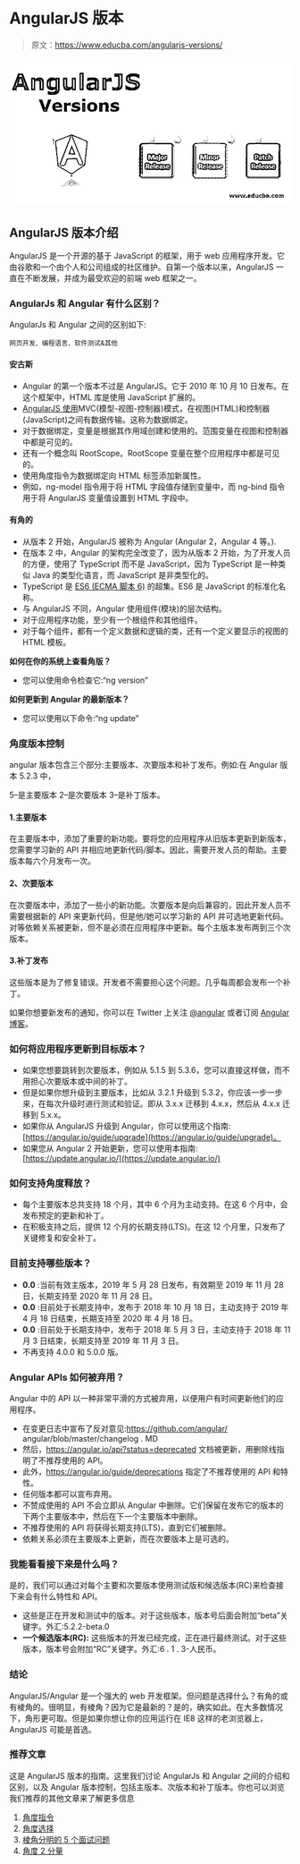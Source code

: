 # AngularJS 版本

> 原文：<https://www.educba.com/angularjs-versions/>

![AngularJS Versions](img/323610516d5c3c871b8620720fe3dfc6.png)



## AngularJS 版本介绍

AngularJS 是一个开源的基于 JavaScript 的框架，用于 web 应用程序开发。它由谷歌和一个由个人和公司组成的社区维护。自第一个版本以来，AngularJS 一直在不断发展，并成为最受欢迎的前端 web 框架之一。

### AngularJs 和 Angular 有什么区别？

AngularJs 和 Angular 之间的区别如下:

<small>网页开发、编程语言、软件测试&其他</small>

#### 安古斯

*   Angular 的第一个版本不过是 AngularJS。它于 2010 年 10 月 10 日发布。在这个框架中，HTML 库是使用 JavaScript 扩展的。
*   [AngularJS 使用](https://www.educba.com/what-is-angularjs/)MVC(模型-视图-控制器)模式，在视图(HTML)和控制器(JavaScript)之间有数据传输。这称为数据绑定。
*   对于数据绑定，变量是根据其作用域创建和使用的。范围变量在视图和控制器中都是可见的。
*   还有一个概念叫 RootScope。RootScope 变量在整个应用程序中都是可见的。
*   使用角度指令为数据绑定向 HTML 标签添加新属性。
*   例如，ng-model 指令用于将 HTML 字段值存储到变量中，而 ng-bind 指令用于将 AngularJS 变量值设置到 HTML 字段中。

#### 有角的

*   从版本 2 开始，AngularJS 被称为 Angular (Angular 2，Angular 4 等。).
*   在版本 2 中，Angular 的架构完全改变了，因为从版本 2 开始，为了开发人员的方便，使用了 TypeScript 而不是 JavaScript，因为 TypeScript 是一种类似 Java 的类型化语言，而 JavaScript 是非类型化的。
*   TypeScript 是 [ES6 (ECMA 脚本 6)](https://www.educba.com/what-is-es6/) 的超集。ES6 是 JavaScript 的标准化名称。
*   与 AngularJS 不同，Angular 使用组件(模块)的层次结构。
*   对于应用程序功能，至少有一个根组件和其他组件。
*   对于每个组件，都有一个定义数据和逻辑的类，还有一个定义要显示的视图的 HTML 模板。

**如何在你的系统上查看角版？**

*   您可以使用命令检查它:“ng version”

**如何更新到 Angular 的最新版本？**

*   您可以使用以下命令:“ng update”

### 角度版本控制

angular 版本包含三个部分:主要版本、次要版本和补丁发布。例如:在 Angular 版本 5.2.3 中，

5–是主要版本
2–是次要版本
3–是补丁版本。

#### 1.主要版本

在主要版本中，添加了重要的新功能。要将您的应用程序从旧版本更新到新版本，您需要学习新的 API 并相应地更新代码/脚本。因此，需要开发人员的帮助。主要版本每六个月发布一次。

#### 2、次要版本

在次要版本中，添加了一些小的新功能。次要版本是向后兼容的，因此开发人员不需要根据新的 API 来更新代码，但是他/她可以学习新的 API 并可选地更新代码。对等依赖关系被更新，但不是必须在应用程序中更新。每个主版本发布两到三个次版本。

#### 3.补丁发布

这些版本是为了修复错误。开发者不需要担心这个问题。几乎每周都会发布一个补丁。

如果你想要新发布的通知，你可以在 Twitter 上关注 [@angular](https://twitter.com/angular) 或者订阅 [Angular 博客](https://blog.angular.io/)。

### 如何将应用程序更新到目标版本？

*   如果您想要跳转到次要版本，例如从 5.1.5 到 5.3.6，您可以直接这样做，而不用担心次要版本或中间的补丁。
*   但是如果你想升级到主要版本，比如从 3.2.1 升级到 5.3.2，你应该一步一步来，在每次升级时进行测试和验证。即从 3.x.x 迁移到 4.x.x，然后从 4.x.x 迁移到 5.x.x。
*   如果你从 AngularJS 升级到 Angular，你可以使用这个指南:[https://angular.io/guide/upgrade](https://angular.io/guide/upgrade)。
*   如果您从 Angular 2 开始更新，您可以使用本指南:[https://update.angular.io/](https://update.angular.io/)

### 如何支持角度释放？

*   每个主要版本总共支持 18 个月，其中 6 个月为主动支持。在这 6 个月中，会发布预定的更新和补丁。
*   在积极支持之后，提供 12 个月的长期支持(LTS)。在这 12 个月里，只发布了关键修复和安全补丁。

### 目前支持哪些版本？

*   **0.0** :当前有效主版本，2019 年 5 月 28 日发布，有效期至 2019 年 11 月 28 日，长期支持至 2020 年 11 月 28 日。
*   **0.0** :目前处于长期支持中，发布于 2018 年 10 月 18 日，主动支持于 2019 年 4 月 18 日结束，长期支持至 2020 年 4 月 18 日。
*   **0.0** :目前处于长期支持中，发布于 2018 年 5 月 3 日，主动支持于 2018 年 11 月 3 日结束，长期支持至 2019 年 11 月 3 日。
*   不再支持 4.0.0 和 5.0.0 版。

### Angular APIs 如何被弃用？

Angular 中的 API 以一种非常平滑的方式被弃用，以便用户有时间更新他们的应用程序。

*   在变更日志中宣布了反对意见:https://github.com/angular/ angular/blob/master/changelog . MD
*   然后，https://angular.io/api?status=deprecated 文档被更新，用删除线指明了不推荐使用的 API。
*   此外，https://angular.io/guide/deprecations 指定了不推荐使用的 API 和特性。
*   任何版本都可以宣布弃用。
*   不赞成使用的 API 不会立即从 Angular 中删除。它们保留在发布它的版本的下两个主要版本中，然后在下一个主要版本中删除。
*   不推荐使用的 API 将获得长期支持(LTS)，直到它们被删除。
*   依赖关系必须在主要版本上更新，而在次要版本上是可选的。

### 我能看看接下来是什么吗？

是的，我们可以通过对每个主要和次要版本使用测试版和候选版本(RC)来检查接下来会有什么特性和 API。

*   这些是正在开发和测试中的版本。对于这些版本，版本号后面会附加“beta”关键字。外汇:5.2.2-beta.0
*   **一个候选版本(RC):** 这些版本的开发已经完成，正在进行最终测试。对于这些版本，版本号会附加“RC”关键字。外汇:6 . 1 . 3-人民币。

### 结论

AngularJS/Angular 是一个强大的 web 开发框架。但问题是选择什么？有角的或有棱角的。很明显，有棱角？因为它是最新的？是的，确实如此。在大多数情况下，角形更可取。但是如果你想让你的应用运行在 IE8 这样的老浏览器上，AngularJS 可能是首选。

### 推荐文章

这是 AngularJS 版本的指南。这里我们讨论 AngularJs 和 Angular 之间的介绍和区别，以及 Angular 版本控制，包括主版本、次版本和补丁版本。你也可以浏览我们推荐的其他文章来了解更多信息

1.  [角度指令](https://www.educba.com/angularjs-directives/)
2.  [角度选择](https://www.educba.com/angular-alternatives/)
3.  [棱角分明的 5 个面试问题](https://www.educba.com/angular-5-interview-questions/)
4.  [角度 2 分量](https://www.educba.com/angular-2-components/)